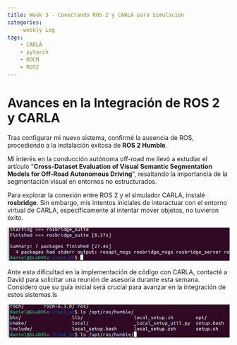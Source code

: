 ```yaml
---
title: Week 3 - Conectando ROS 2 y CARLA para Simulación
categories:
    -weekly Log
tags:
    - CARLA
    - pytorch
    - ROCM
    - ROS2
---
```

# Avances en la Integración de ROS 2 y CARLA

Tras configurar mi nuevo sistema, confirmé la ausencia de ROS, procediendo a la instalación exitosa de **ROS 2 Humble**.

Mi interés en la conducción autónoma off-road me llevó a estudiar el artículo "**Cross-Dataset Evaluation of Visual Semantic Segmentation Models for Off-Road Autonomous Driving**", resaltando la importancia de la segmentación visual en entornos no estructurados.

Para explorar la conexión entre ROS 2 y el simulador CARLA, instalé **rosbridge**. Sin embargo, mis intentos iniciales de interactuar con el entorno virtual de CARLA, específicamente al intentar mover objetos, no tuvieron éxito.

![Instalación de ROS Bridge](image03.png)

Ante esta dificultad en la implementación de código con CARLA, contacté a David para solicitar una reunión de asesoría durante esta semana. Considero que su guía inicial será crucial para avanzar en la integración de estos sistemas.ls

![Instalación de ROS2](image04.png)